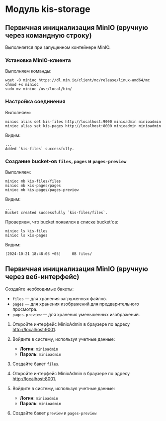# Модуль kis-storage

## Первичная инициализация MinIO (вручную через командную строку)

Выполняется при запущенном контейнере MinIO.

### Установка MinIO-клиента

Выполняем команды:

```shell
wget -O minioc https://dl.min.io/client/mc/release/linux-amd64/mc
chmod +x minioc
sudo mv minioc /usr/local/bin/
```

### Настройка соединения

Выполняем:

```shell
minioc alias set kis-files http://localhost:9000 minioadmin minioadmin
minioc alias set kis-pages http://localhost:8000 minioadmin minioadmin
```

Видим:

```
...
Added `kis-files` successfully.
```

### Создание bucket-ов `files`, `pages` и `pages-preview`

Выполняем:

```shell
minioc mb kis-files/files
minioc mb kis-pages/pages
minioc mb kis-pages/pages-preview
```

Видим:

```
...
Bucket created successfully `kis-files/files`. 
```

Проверяем, что bucket появился в списке bucket'ов:

```shell
minioc ls kis-files
minioc ls kis-pages
```

Видим:

```
[2024-10-21 18:48:03 +05]     0B files/  
```

## Первичная инициализация MinIO (вручную через веб-интерфейс)

Создайте необходимые бакеты:

- `files` — для хранения загруженных файлов.
- `pages` — для хранения изображений для предварительного просмотра.
- `pages-preview` — для хранения уменьшенных изображений.

1. Откройте интерфейс MinioAdmin в браузере по
   адресу [http://localhost:9001](http://localhost:9001).

2. Войдите в систему, используя учетные данные:
    - **Логин**: `minioadmin`
    - **Пароль**: `minioadmin`

3. Создайте бакет `files`.

4. Откройте интерфейс MinioAdmin в браузере по
   адресу [http://localhost:8001](http://localhost:8001).

5. Войдите в систему, используя учетные данные:
    - **Логин**: `minioadmin`
    - **Пароль**: `minioadmin`

6. Создайте бакет `preview` и `pages-preview`